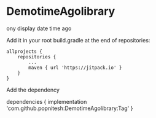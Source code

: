 # DemotimeAgolibrary
ony display date time ago 

Add it in your root build.gradle at the end of repositories:

	allprojects {
		repositories {
			...
			maven { url 'https://jitpack.io' }
		}
	}
  
  Add the dependency
  
  dependencies {
	        implementation 'com.github.popnitesh:DemotimeAgolibrary:Tag'
	}
